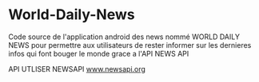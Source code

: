 # World-Daily-News
Code source de l'application android des news nommé WORLD DAILY NEWS pour permettre aux utilisateurs de rester informer sur les 
dernieres infos qui font bouger le monde grace a l'API NEWS API

API UTLISER
NEWSAPI  www.newsapi.org


